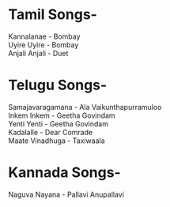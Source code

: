 # Tamil Songs-

Kannalanae - Bombay\
Uyire Uyire - Bombay\
Anjali Anjali - Duet


# Telugu Songs-

Samajavaragamana - Ala Vaikunthapurramuloo\
Inkem Inkem - Geetha Govindam\
Yenti Yenti - Geetha Govindam\
Kadalalle - Dear Comrade\
Maate Vinadhuga - Taxiwaala


# Kannada Songs-

Naguva Nayana - Pallavi Anupallavi
